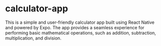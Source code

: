 # calculator-app
This is a simple and user-friendly calculator app built using React Native and powered by Expo. The app provides a seamless experience for performing basic mathematical operations, such as addition, subtraction, multiplication, and division.

